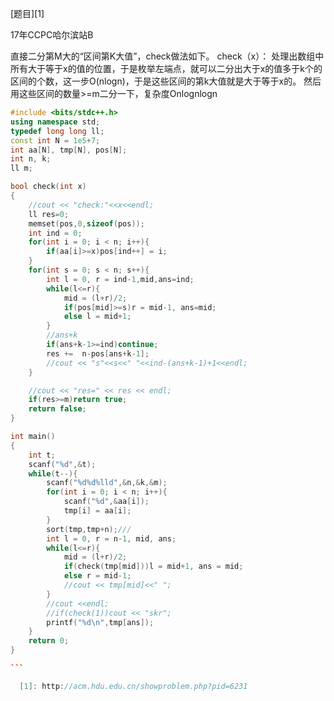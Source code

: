 [题目][1]

17年CCPC哈尔滨站B

直接二分第M大的“区间第K大值”，check做法如下。
check（x）：
处理出数组中所有大于等于x的值的位置，于是枚举左端点，就可以二分出大于x的值多于k个的区间的个数，这一步O(nlogn)，于是这些区间的第k大值就是大于等于x的。
然后用这些区间的数量>=m二分一下，复杂度Onlognlogn

````cpp
#include <bits/stdc++.h>
using namespace std;
typedef long long ll;
const int N = 1e5+7;
int aa[N], tmp[N], pos[N];
int n, k;
ll m;

bool check(int x)
{
    //cout << "check:"<<x<<endl;
    ll res=0;
    memset(pos,0,sizeof(pos));
    int ind = 0;
    for(int i = 0; i < n; i++){
        if(aa[i]>=x)pos[ind++] = i;
    }
    for(int s = 0; s < n; s++){
        int l = 0, r = ind-1,mid,ans=ind;
        while(l<=r){
            mid = (l+r)/2;
            if(pos[mid]>=s)r = mid-1, ans=mid;
            else l = mid+1;
        }
        //ans+k
        if(ans+k-1>=ind)continue;
        res +=  n-pos[ans+k-1];
        //cout << "s"<<s<<" "<<ind-(ans+k-1)+1<<endl;
    }

    //cout << "res=" << res << endl;
    if(res>=m)return true;
    return false;
}

int main()
{
    int t;
    scanf("%d",&t);
    while(t--){
        scanf("%d%d%lld",&n,&k,&m);
        for(int i = 0; i < n; i++){
            scanf("%d",&aa[i]);
            tmp[i] = aa[i];
        }
        sort(tmp,tmp+n);///
        int l = 0, r = n-1, mid, ans;
        while(l<=r){
            mid = (l+r)/2;
            if(check(tmp[mid]))l = mid+1, ans = mid;
            else r = mid-1;
            //cout << tmp[mid]<<" ";
        }
        //cout <<endl;
        //if(check(1))cout << "skr";
        printf("%d\n",tmp[ans]);
    }
    return 0;
}

```

  [1]: http://acm.hdu.edu.cn/showproblem.php?pid=6231